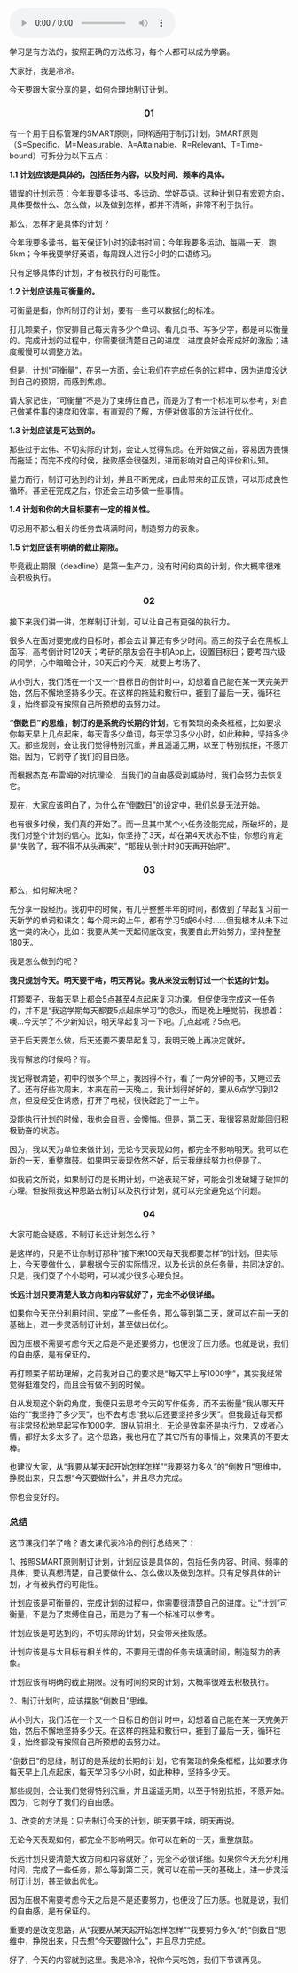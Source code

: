 <audio title="17｜如何合理地制订计划？" src="https://static001.geekbang.org/resource/audio/17/de/172edyy614e22cf7fb493f7a05f109de.mp3" controls="controls"></audio> 
<p>学习是有方法的，按照正确的方法练习，每个人都可以成为学霸。</p><p>大家好，我是冷冷。</p><p>今天要跟大家分享的是，如何合理地制订计划。</p><h3><center>01</center></h3><p>有一个用于目标管理的SMART原则，同样适用于制订计划。SMART原则（S=Specific、M=Measurable、A=Attainable、R=Relevant、T=Time-bound）可拆分为以下五点：</p><p><strong>1.1 计划应该是具体的，包括任务内容，以及时间、频率的具体。</strong></p><p>错误的计划示范：今年我要多读书、多运动、学好英语。这种计划只有宏观方向，具体要做什么、怎么做，以及做到怎样，都并不清晰，非常不利于执行。</p><p>那么，怎样才是具体的计划？</p><p>今年我要多读书，每天保证1小时的读书时间；今年我要多运动，每隔一天，跑5km；今年我要学好英语，每周跟人进行3小时的口语练习。</p><p>只有足够具体的计划，才有被执行的可能性。</p><p><strong>1.2 计划应该是可衡量的。</strong></p><p>可衡量是指，你所制订的计划，要有一些可以数据化的标准。</p><p>打几颗栗子，你安排自己每天背多少个单词、看几页书、写多少字，都是可以衡量的。完成计划的过程中，你需要很清楚自己的进度：进度良好会形成好的激励；进度缓慢可以调整方法。</p><p>但是，计划“可衡量”，在另一方面，会让我们在完成任务的过程中，因为进度没达到自己的预期，而感到焦虑。</p><!-- [[[read_end]]] --><p>请大家记住，“可衡量”不是为了束缚住自己，而是为了有一个标准可以参考，对自己做某件事的速度和效率，有直观的了解，方便对做事的方法进行优化。</p><p><strong>1.3 计划应该是可达到的。</strong></p><p>那些过于宏伟、不切实际的计划，会让人觉得焦虑。在开始做之前，容易因为畏惧而拖延；而完不成的时侯，挫败感会很强烈，进而影响对自己的评价和认知。</p><p>量力而行，制订可达到的计划，并且不断完成，由此带来的正反馈，可以形成良性循环。甚至在完成之后，你还会主动多做一些事情。</p><p><strong>1.4 计划和你的大目标要有一定的相关性。</strong></p><p>切忌用不那么相关的任务去填满时间，制造努力的表象。</p><p><strong>1.5 计划应该有明确的截止期限。</strong></p><p>毕竟截止期限（deadline）是第一生产力，没有时间约束的计划，你大概率很难会积极执行。</p><h3><center>02</center></h3><p>接下来我们讲一讲，怎样制订计划，可以让自己有更强的执行力。</p><p>很多人在面对要完成的目标时，都会去计算还有多少时间。高三的孩子会在黑板上面写，高考倒计时120天；考研的朋友会在手机App上，设置目标日；要考四六级的同学，心中暗暗合计，30天后的今天，就要上考场了。</p><p>从小到大，我们活在一个又一个目标日的倒计时中，幻想着自己能在某一天完美开始，然后不懈地坚持多少天。在这样的拖延和敷衍中，捱到了最后一天，循环往复，始终都没有按照自己所预想的去努力过。</p><p><strong>“倒数日”的思维，制订的是系统的长期的计划</strong>，它有繁琐的条条框框，比如要求你每天早上几点起床，每天背多少单词，每天学习多少小时，如此种种，坚持多少天。那些规则，会让我们觉得特别沉重，并且遥遥无期，以至于特别抗拒，不愿开始。因为，它剥夺了我们的自由感。</p><p>而根据杰克·布雷姆的对抗理论，当我们的自由感受到威胁时，我们会努力去恢复它。</p><p>现在，大家应该明白了，为什么在“倒数日”的设定中，我们总是无法开始。</p><p>也有很多时候，我们真的开始了。而一旦其中某个小任务没能完成，所破坏的，是我们对整个计划的信心。比如，你坚持了3天，却在第4天状态不佳，你想的肯定是“失败了，我不得不从头再来”，“那我从倒计时90天再开始吧”。</p><h3><center>03</center></h3><p>那么，如何解决呢？</p><p>先分享一段经历。我初中的时候，有几乎整整半年的时间，都做到了早起复习前一天新学的单词和课文；每个周末的上午，都有学习5或6小时……但我根本从未下过这一类的决心，比如：我要从某一天起彻底改变，我要自此开始努力，坚持整整180天。</p><p>我是怎么做到的呢？</p><p><strong>我只规划今天。明天要干啥，明天再说。我从来没去制订过一个长远的计划。</strong></p><p>打颗栗子，我每天早上都会5点甚至4点起床复习功课。但促使我完成这一任务的，并不是“我这学期每天都要5点起床学习”的念头，而是晚上睡觉前，我想着：噢…今天学了不少新知识，明天早起复习一下吧。几点起呢？5点吧。</p><p>至于后天要怎么做，后天还要不要早起复习，我明天晚上再决定就好。</p><p>我有懈怠的时候吗？有。</p><p>我记得很清楚，初中的很多个早上，我困得不行，看了一两分钟的书，又睡过去了。还有好些次周末，本来在前一天晚上，我计划得好好的，要从6点学习到12点，但没经受住诱惑，打开了电视，很快蹉跎了一上午。</p><p>没能执行计划的时候，我也会自责，会懊悔。但是，第二天，我很容易就能回归积极勤奋的状态。</p><p>因为，我以天为单位来做计划，无论今天表现如何，都完全不影响明天。我可以在新的一天，重整旗鼓。如果明天表现依然不好，后天我继续努力也便是了。</p><p>如我前文所说，如果制订的是长期计划，中途表现不好，可能会引发破罐子破摔的心理。但按照我这种思路去制订以及执行计划，就可以完全避免这个问题。</p><h3><center>04</center></h3><p>大家可能会疑惑，不制订长远计划怎么行？</p><p>是这样的，只是不让你制订那种“接下来100天每天我都要怎样”的计划，但实际上，今天要做什么，是根据今天的实际情况，以及长远的总任务量，共同决定的。只是，我们耍了个小聪明，可以减少很多心理负担。</p><p><strong>长远计划只要清楚大致方向和内容就好了，完全不必很详细。</strong></p><p>如果你今天充分利用时间，完成了一些任务，那么等到第二天，就可以在前一天的基础上，进一步灵活制订计划，甚至做出优化。</p><p>因为压根不需要考虑今天之后是不是还要努力，也便没了压力感。也就是说，我们的自由感，是有保证的。</p><p>再打颗栗子帮助理解，之前我对自己的要求是“每天早上写1000字”，其实我经常觉得挺难受的，而且会有做不到的时候。</p><p>自从发现这个新的角度，我便只去思考今天的写作任务，而不去衡量“我从哪天开始的”“我坚持了多少天”，也不去考虑“我以后还要坚持多少天”。但我最近每天都有非常轻松地早起写作1000字。跟从前相比，无论是效率还是执行力，又或者心情，都好太多太多了。这个思路，我也用在了其它所有的事情上，效果真的不要太棒。</p><p>也建议大家，从“我要从某天起开始怎样怎样”“我要努力多久”的“倒数日”思维中，挣脱出来，只去想“今天要做什么”，并且尽力完成。</p><p>你也会变好的。</p><h3>总结</h3><p>这节课我们学了啥？语文课代表冷冷的例行总结来了：</p><p>1、按照SMART原则制订计划，计划应该是具体的，包括任务内容、时间、频率的具体，要认真想清楚，自己要做什么、怎么做以及做到怎样。只有足够具体的计划，才有被执行的可能性。</p><p>计划应该是可衡量的，完成计划的过程中，你需要很清楚自己的进度。让“计划”可衡量，不是为了束缚住自己，而是为了有一个标准可以参考。</p><p>计划应该是可达到的，不切实际的计划，只会带来挫败感。</p><p>计划应该是与大目标有相关性的，不要用无谓的任务去填满时间，制造努力的表象。</p><p>计划应该有明确的截止期限。没有时间约束的计划，大概率很难去积极执行。</p><p>2、制订计划时，应该摆脱“倒数日”思维。</p><p>从小到大，我们活在一个又一个目标日的倒计时中，幻想着自己能在某一天完美开始，然后不懈地坚持多少天。在这样的拖延和敷衍中，捱到了最后一天，循环往复，始终都没有按照自己所预想的去努力过。</p><p>“倒数日”的思维，制订的是系统的长期的计划，它有繁琐的条条框框，比如要求你每天早上几点起床，每天学习多少小时，如此种种，坚持多少天。</p><p>那些规则，会让我们觉得特别沉重，并且遥遥无期，以至于特别抗拒，不愿开始。因为，它剥夺了我们的自由感。</p><p>3、改变的方法是：只去制订今天的计划，明天要干啥，明天再说。</p><p>无论今天表现如何，都完全不影响明天。你可以在新的一天，重整旗鼓。</p><p>长远计划只要清楚大致方向和内容就好了，完全不必很详细。如果你今天充分利用时间，完成了一些任务，那么等到第二天，就可以在前一天的基础上，进一步灵活制订计划，甚至做出优化。</p><p>因为压根不需要考虑今天之后是不是还要努力，也便没了压力感。也就是说，我们的自由感，是有保证的。</p><p>重要的是改变思路，从“我要从某天起开始怎样怎样”“我要努力多久”的“倒数日”思维中，挣脱出来，只去想“今天要做什么”，并且尽力完成。</p><p>好了，今天的内容就到这里。我是冷冷，祝你今天吃饱，我们下节课再见。</p>